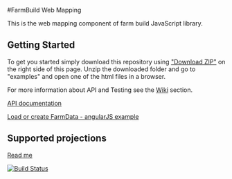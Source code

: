 #FarmBuild Web Mapping

This is the web mapping component of farm build JavaScript library.


## Getting Started

To get you started simply download this repository using <a href="https://github.com/FarmBuild/farmbuild-web-mapping/archive/master.zip" target="_blank">"Download ZIP"</a> on the right side of this page.
Unzip the downloaded folder and go to "examples" and open one of the html files in a browser.

For more information about API and Testing see the [Wiki](https://github.com/FarmBuild/farmbuild-web-mapping/wiki) section.

<a href="https://rawgit.com/FarmBuild/farmbuild-web-mapping/master/docs/farmbuild-web-mapping/0.2.0/index.html" target="_blank">API documentation</a>


<a href="https://rawgit.com/FarmBuild/farmbuild-web-mapping/master/examples/index.html" target="_blank">Load or create FarmData - angularJS example</a>

## Supported projections
<a href="https://github.com/FarmBuild/farmbuild-web-mapping/tree/master/src/projections/README.md">Read me</a>

[![Build Status](https://travis-ci.org/FarmBuild/farmbuild-web-mapping.svg)](https://travis-ci.org/FarmBuild/farmbuild-web-mapping)